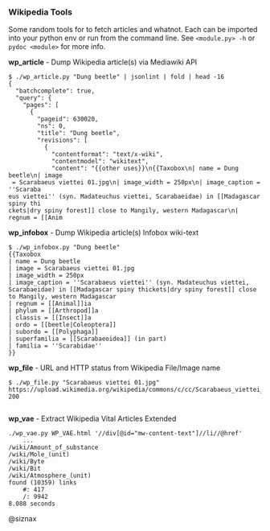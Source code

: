 ### Wikipedia Tools

Some random tools for to fetch articles and whatnot. Each can be
imported into your python env or run from the command line. See
``<module.py> -h`` or ``pydoc <module>`` for more info.


**wp_article** - Dump Wikipedia article(s) via Mediawiki API

```shell
$ ./wp_article.py "Dung beetle" | jsonlint | fold | head -16
{
  "batchcomplete": true,
  "query": {
    "pages": [
      {
        "pageid": 630020,
        "ns": 0,
        "title": "Dung beetle",
        "revisions": [
          {
            "contentformat": "text/x-wiki",
            "contentmodel": "wikitext",
            "content": "{{other uses}}\n{{Taxobox\n| name = Dung beetle\n| image
 = Scarabaeus viettei 01.jpg\n| image_width = 250px\n| image_caption = ''Scaraba
eus viettei'' (syn. Madateuchus viettei, Scarabaeidae) in [[Madagascar spiny thi
ckets|dry spiny forest]] close to Mangily, western Madagascar\n| regnum = [[Anim
```


**wp_infobox** - Dump Wikipedia article(s) Infobox wiki-text

```shell
$ ./wp_infobox.py "Dung beetle"
{{Taxobox
| name = Dung beetle
| image = Scarabaeus viettei 01.jpg
| image_width = 250px
| image_caption = ''Scarabaeus viettei'' (syn. Madateuchus viettei, Scarabaeidae) in [[Madagascar spiny thickets|dry spiny forest]] close to Mangily, western Madagascar
| regnum = [[Animal]]ia
| phylum = [[Arthropod]]a
| classis = [[Insect]]a
| ordo = [[beetle|Coleoptera]]
| subordo = [[Polyphaga]]
| superfamilia = [[Scarabaeoidea]] (in part)
| familia = ''Scarabidae''
}}
```


**wp_file** - URL and HTTP status from Wikipedia File/Image name

```shell
$ ./wp_file.py "Scarabaeus viettei 01.jpg"
https://upload.wikimedia.org/wikipedia/commons/c/cc/Scarabaeus_viettei_01.jpg
200
```

<img 
 href="https://upload.wikimedia.org/wikipedia/commons/c/cc/Scarabaeus_viettei_01.jpg"
 width=320>


**wp_vae** - Extract Wikipedia Vital Articles Extended

```shell
./wp_vae.py WP_VAE.html '//div[@id="mw-content-text"]//li//@href'
    ...
/wiki/Amount_of_substance
/wiki/Mole_(unit)
/wiki/Byte
/wiki/Bit
/wiki/Atmosphere_(unit)
found (10359) links
    #: 417
    /: 9942
8.088 seconds
```


@siznax